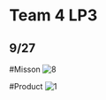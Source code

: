 # Team 4 LP3
## 9/27
#Misson
![8](https://user-images.githubusercontent.com/33916201/34049373-86c8cfde-e1fa-11e7-9ae6-080dadec3a37.png)  

#Product
![1](https://user-images.githubusercontent.com/33916201/34049500-f63ec03a-e1fa-11e7-90be-1a03c7518543.jpg)  


